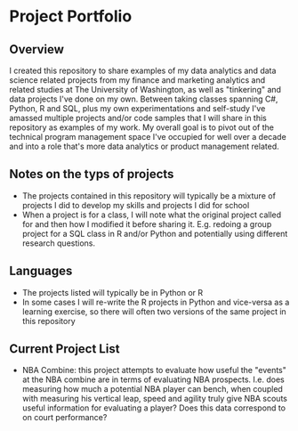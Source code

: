 # Project Portfolio

## Overview

I created this repository to share examples of my data analytics and data science related projects from my finance and marketing analytics and related studies at The University of Washington, as well as "tinkering" and data projects I've done on my own. Between taking classes spanning C#, Python, R and SQL, plus my own experimentations and self-study I've amassed multiple projects and/or code samples that I will share in this repository as examples of my work. My overall goal is to pivot out of the technical program management space I've occupied for well over a decade and into a role that's more data analytics or product management related.

## Notes on the typs of projects

* The projects contained in this repository will typically be a mixture of projects I did to develop my skills and projects I did for school
* When a project is for a class, I will note what the original project called for and then how I modified it before sharing it. E.g. redoing a group project for a SQL class in R and/or Python and potentially using different research questions.

## Languages

* The projects listed will typically be in Python or R
* In some cases I will re-write the R projects in Python and vice-versa as a learning exercise, so there will often two versions of the same project in this repository  

## Current Project List

* NBA Combine: this project attempts to evaluate how useful the "events" at the NBA combine are in terms of evaluating NBA prospects. I.e. does measuring how much a potential NBA player can bench, when coupled with measuring his vertical leap, speed and agility truly give NBA scouts useful information for evaluating a player? Does this data correspond to on court performance?
